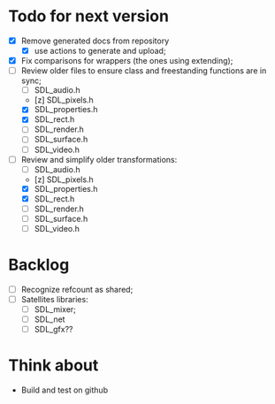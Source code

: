 Todo for next version
====================

- [x] Remove generated docs from repository
  - [x] use actions to generate and upload;
- [x] Fix comparisons for wrappers (the ones using extending);
- [ ] Review older files to ensure class and freestanding functions are in sync;
  - [ ] SDL_audio.h
  - [z] SDL_pixels.h
  - [x] SDL_properties.h
  - [x] SDL_rect.h
  - [ ] SDL_render.h
  - [ ] SDL_surface.h
  - [ ] SDL_video.h
- [ ] Review and simplify older transformations:
  - [ ] SDL_audio.h
  - [z] SDL_pixels.h
  - [x] SDL_properties.h
  - [x] SDL_rect.h
  - [ ] SDL_render.h
  - [ ] SDL_surface.h
  - [ ] SDL_video.h

Backlog
=======

- [ ] Recognize refcount as shared;
- [ ] Satellites libraries:
  - [ ] SDL_mixer;
  - [ ] SDL_net
  - [ ] SDL_gfx??

Think about
===========

- Build and test on github
